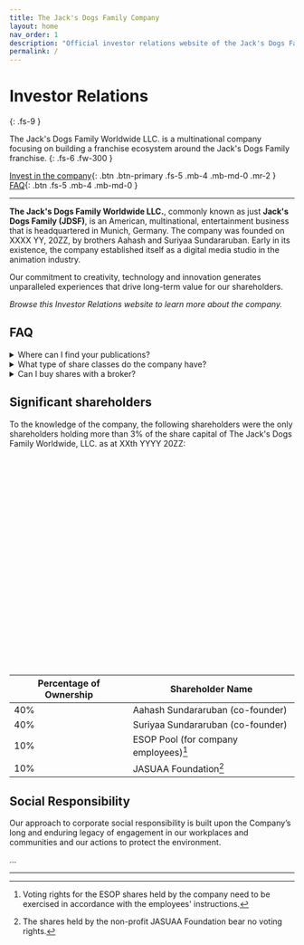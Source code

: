 ```yaml
---
title: The Jack's Dogs Family Company
layout: home
nav_order: 1
description: "Official investor relations website of the Jack's Dogs Family company."
permalink: /
---
```


# Investor Relations
{: .fs-9 }

The Jack's Dogs Family Worldwide LLC. is a multinational company focusing on building a franchise ecosystem around the Jack's Dogs Family franchise.
{: .fs-6 .fw-300 }

[Invest in the company](mailto:investors@suriyaa.de){: .btn .btn-primary .fs-5 .mb-4 .mb-md-0 .mr-2 }
[FAQ](#faq){: .btn .fs-5 .mb-4 .mb-md-0 }

---

**The Jack's Dogs Family Worldwide LLC.**, commonly known as just **Jack's Dogs Family (JDSF)**, is an American, multinational, entertainment business that is headquartered in Munich, Germany. The company was founded on XXXX YY, 20ZZ, by brothers Aahash and Suriyaa Sundararuban. Early in its existence, the company established itself as a digital media studio in the animation industry.

Our commitment to creativity, technology and innovation generates unparalleled experiences that drive long-term value for our shareholders.

*Browse this Investor Relations website to learn more about the company.*

## FAQ
<details>
<summary>Where can I find your publications?</summary>
<br>
  All corporate publications can be requested via email. Please contact <a href="mailto:investors@suriyaa.de">investors@suriyaa.de</a> for the annual reports.
</details>
<details>
<summary>What type of share classes do the company have?</summary>
<br>
The company has a <a href="https://www.investopedia.com/terms/d/dualclassstock.asp">dual class stock structure</a>. All shares are registered shares with a par value of USD 1.00 each. They have the different rights according to their type. Every Class A share has ten times the voting power than a Class B share. Every Class B share has one voting and lower dividend priority than Class A shares.
</details>
<details>
<summary>Can I buy shares with a broker?</summary>
<br>
No. You can only buy the shares directly from the company. The shares also must be owned by the person or entity that holds the underlying physical/digital stock certificate.
</details>

## Significant shareholders
To the knowledge of the company, the following shareholders were the only shareholders holding more than 3% of the share capital of The Jack's Dogs Family Worldwide, LLC. as at XXth YYYY 20ZZ:

<script>
window.onload = function() {

var chart = new CanvasJS.Chart("chartContainer", {
	animationEnabled: true,
	title: {
		text: "JDSF Company's Significant Shareholders - 20XX"
	},
	data: [{
		type: "pie",
		startAngle: 240,
		yValueFormatString: "##0.00\"%\"",
		indexLabel: "{label} {y}",
		dataPoints: [
			{y: 40, label: "Aahash Sundararuban"},
			{y: 40, label: "Suriyaa Sundararuban"},
			{y: 10, label: "ESOP Pool"},
			{y: 10, label: "JASUAA Foundation"}
		]
	}]
});
chart.render();

}
</script>
<!-- JS chart from https://canvasjs.com/html5-javascript-pie-chart/ -->
<div id="chartContainer" style="height: 370px; width: 100%;"></div>
<script src="https://canvasjs.com/assets/script/canvasjs.min.js"></script>

| Percentage of Ownership | Shareholder Name                      |
|-------------------------|---------------------------------------|
|                     40% | Aahash Sundararuban (co-founder)      |
|                     40% | Suriyaa Sundararuban (co-founder)     |
|                     10% | ESOP Pool (for company employees)[^1] |
|                     10% | JASUAA Foundation[^2]                 |

## Social Responsibility
Our approach to corporate social responsibility is built upon the Company’s long and enduring legacy of engagement in our workplaces and communities and our actions to protect the environment.

...

----

[^1]: Voting rights for the ESOP shares held by the company need to be exercised in accordance with the employees' instructions.
[^2]: The shares held by the non-profit JASUAA Foundation bear no voting rights.

